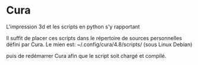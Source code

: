 # Cura
L'impression 3d et les scripts en python s'y rapportant

Il suffit de placer ces scripts dans le répertoire de sources personnelles défini par Cura.
Le mien est: 
~/.config/cura/4.8/scripts/   (sous Linux Debian)

puis de redémarrer Cura afin que le script soit chargé et compilé.
